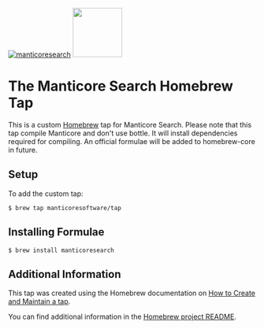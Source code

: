 [![manticoresearch](https://manticoresearch.com/wp-content/uploads/2018/03/manticoresearch.png)](https://manticoresearch.com) <img src="https://brew.sh/assets/img/homebrew-256x256.png" height="100">

# The Manticore Search Homebrew Tap

This is a custom [Homebrew](https://brew.sh)  tap for Manticore Search.
Please note that this tap compile Manticore and don't use bottle. It will install  dependencies required for compiling.
An official formulae will be added to homebrew-core in future.

## Setup

To add the custom tap:

```
$ brew tap manticoresoftware/tap
```

## Installing Formulae

```
$ brew install manticoresearch
```


## Additional Information

This tap was created using the Homebrew documentation on [How to Create and Maintain a tap](https://github.com/Homebrew/brew/blob/master/docs/How-to-Create-and-Maintain-a-Tap.md).

You can find additional information in the [Homebrew project README](https://github.com/Homebrew/brew#homebrew).

